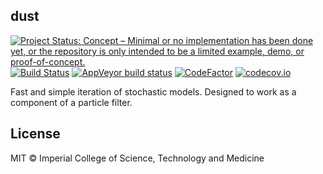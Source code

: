 ## dust

<!-- badges: start -->
[![Project Status: Concept – Minimal or no implementation has been done yet, or the repository is only intended to be a limited example, demo, or proof-of-concept.](https://www.repostatus.org/badges/latest/concept.svg)](https://www.repostatus.org/#concept)
[![Build Status](https://travis-ci.com/mrc-ide/dust.svg?branch=master)](https://travis-ci.com/mrc-ide/dust)
[![AppVeyor build status](https://ci.appveyor.com/api/projects/status/github/mrc-ide/dust?branch=master&svg=true)](https://ci.appveyor.com/project/mrc-ide/dust)
[![CodeFactor](https://www.codefactor.io/repository/github/mrc-ide/dust/badge)](https://www.codefactor.io/repository/github/mrc-ide/dust)
[![codecov.io](https://codecov.io/github/mrc-ide/dust/coverage.svg?branch=master)](https://codecov.io/github/mrc-ide/dust?branch=master)
<!-- badges: end -->

Fast and simple iteration of stochastic models. Designed to work as a component of a particle filter.

## License

MIT © Imperial College of Science, Technology and Medicine
